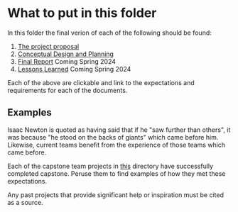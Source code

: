 # What to put in this folder

In this folder the final verion of each of the following should be found:

1. [The project proposal](https://github.com/lchapman42/Control-Sensing-Wireless-Charging-Robot/blob/main/Reports/Project%20Proposal%20Revised.pdf)
2. [Conceptual Design and Planning](https://github.com/lchapman42/Control-Sensing-Wireless-Charging-Robot/blob/main/Reports/Conceptual%20Design%20and%20Planning%20V2.pdf)
3. [Final Report]() Coming Spring 2024
4. [Lessons Learned]() Coming Spring 2024

Each of the above are clickable and link to the expectations and requirements for each of the documents.

## Examples

Isaac Newton is quoted as having said that if he "saw further than others", it was because "he stood on the backs of giants" which came before him. Likewise, current teams benefit from the experience of those teams which came before. 

Each of the capstone team projects in [this](https://github.com/TnTech-ECE) directory have successfully completed capstone. Peruse them to find examples of how they met these expectations. 

Any past projects that provide significant help or inspiration must be cited as a source.

